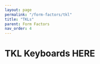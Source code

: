 ```yaml
---
layout: page
permalink: "/form-factors/tkl"
title: "TKLs"
parent: Form Factors
nav_order: 4
---
```

# TKL Keyboards HERE
